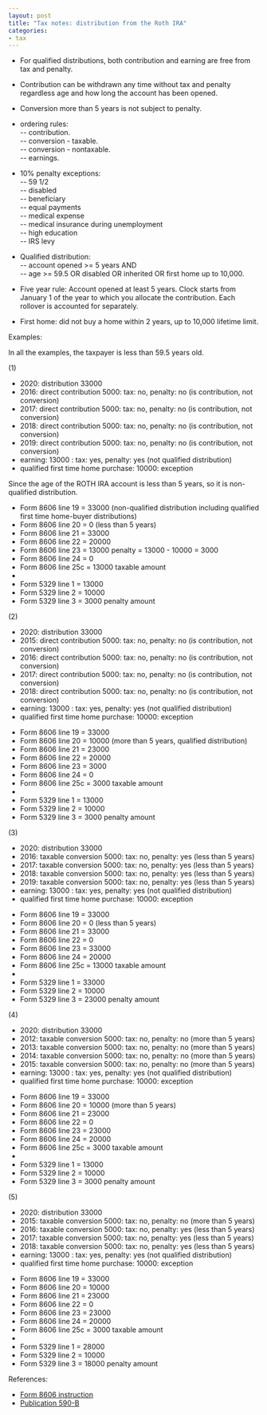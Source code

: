 ```yaml
---
layout: post
title: "Tax notes: distribution from the Roth IRA"
categories:
- tax
---
```


- For qualified distributions, both contribution and earning are free from tax and penalty.
- Contribution can be withdrawn any time without tax and penalty regardless age and how long the account has been opened.
- Conversion more than 5 years is not subject to penalty.

- ordering rules:  
  -- contribution.  
  -- conversion - taxable.  
  -- conversion - nontaxable.   
  -- earnings.

- 10% penalty exceptions:  
  -- 59 1/2  
  -- disabled  
  -- beneficiary  
  -- equal payments  
  -- medical expense  
  -- medical insurance during unemployment  
  -- high education  
  -- IRS levy

- Qualified distribution:  
  -- account opened >= 5 years AND  
  -- age >= 59.5 OR disabled OR inherited OR first home up to 10,000.

- Five year rule: Account opened at least 5 years. Clock starts from January 1 of the year to which you allocate the contribution. Each rollover is accounted for separately.
- First home: did not buy a home within 2 years, up to 10,000 lifetime limit.

Examples:

In all the examples, the taxpayer is less than 59.5 years old.

(1)

- 2020: distribution 33000
- 2016: direct contribution 5000: tax:  no, penalty: no (is contribution, not conversion)
- 2017: direct contribution 5000: tax:  no, penalty: no (is contribution, not conversion)
- 2018: direct contribution 5000: tax:  no, penalty: no (is contribution, not conversion)
- 2019: direct contribution 5000: tax:  no, penalty: no (is contribution, not conversion)
- earning: 13000                : tax: yes, penalty: yes (not qualified distribution)
- qualified first time home purchase: 10000: exception

Since the age of the ROTH IRA account is less than 5 years, so it is non-qualified distribution.

* Form 8606 line 19 = 33000 (non-qualified distribution including qualified first time home-buyer distributions)
* Form 8606 line 20 = 0 (less than 5 years)  
* Form 8606 line 21 = 33000  
* Form 8606 line 22 = 20000  
* Form 8606 line 23 = 13000 penalty = 13000 - 10000 = 3000  
* Form 8606 line 24 = 0  
* Form 8606 line 25c = 13000 taxable amount
*
* Form 5329 line 1 = 13000
* Form 5329 line 2 = 10000
* Form 5329 line 3 =  3000 penalty amount

(2)

- 2020: distribution 33000
- 2015: direct contribution 5000: tax:  no, penalty: no (is contribution, not conversion)
- 2016: direct contribution 5000: tax:  no, penalty: no (is contribution, not conversion)
- 2017: direct contribution 5000: tax:  no, penalty: no (is contribution, not conversion)
- 2018: direct contribution 5000: tax:  no, penalty: no (is contribution, not conversion)
- earning: 13000                : tax: yes, penalty: yes (not qualified distribution)
- qualified first time home purchase: 10000: exception

* Form 8606 line 19 = 33000
* Form 8606 line 20 = 10000 (more than 5 years, qualified distribution)  
* Form 8606 line 21 = 23000  
* Form 8606 line 22 = 20000  
* Form 8606 line 23 = 3000
* Form 8606 line 24 = 0  
* Form 8606 line 25c = 3000 taxable amount
* 
* Form 5329 line 1 = 13000
* Form 5329 line 2 = 10000
* Form 5329 line 3 =  3000 penalty amount

(3)

- 2020: distribution 33000
- 2016: taxable conversion 5000: tax:  no, penalty: yes (less than 5 years)
- 2017: taxable conversion 5000: tax:  no, penalty: yes (less than 5 years)
- 2018: taxable conversion 5000: tax:  no, penalty: yes (less than 5 years)
- 2019: taxable conversion 5000: tax:  no, penalty: yes (less than 5 years)
- earning: 13000               : tax: yes, penalty: yes (not qualified distribution)
- qualified first time home purchase: 10000: exception

* Form 8606 line 19 = 33000  
* Form 8606 line 20 = 0 (less than 5 years)  
* Form 8606 line 21 = 33000  
* Form 8606 line 22 = 0  
* Form 8606 line 23 = 33000   
* Form 8606 line 24 = 20000  
* Form 8606 line 25c = 13000 taxable amount
* 
* Form 5329 line 1 = 33000
* Form 5329 line 2 = 10000
* Form 5329 line 3 = 23000 penalty amount

(4)

- 2020: distribution 33000
- 2012: taxable conversion 5000: tax:  no, penalty: no (more than 5 years)
- 2013: taxable conversion 5000: tax:  no, penalty: no (more than 5 years)
- 2014: taxable conversion 5000: tax:  no, penalty: no (more than 5 years)
- 2015: taxable conversion 5000: tax:  no, penalty: no (more than 5 years)
- earning: 13000               : tax: yes, penalty: yes (not qualified distribution)
- qualified first time home purchase: 10000: exception

* Form 8606 line 19 = 33000  
* Form 8606 line 20 = 10000 (more than 5 years)  
* Form 8606 line 21 = 23000  
* Form 8606 line 22 = 0  
* Form 8606 line 23 = 23000  
* Form 8606 line 24 = 20000  
* Form 8606 line 25c = 3000 taxable amount
* 
* Form 5329 line 1 = 13000  
* Form 5329 line 2 = 10000  
* Form 5329 line 3 =  3000 penalty amount

(5)

- 2020: distribution 33000
- 2015: taxable conversion 5000: tax:  no, penalty: no  (more than 5 years)
- 2016: taxable conversion 5000: tax:  no, penalty: yes (less than 5 years)
- 2017: taxable conversion 5000: tax:  no, penalty: yes (less than 5 years)
- 2018: taxable conversion 5000: tax:  no, penalty: yes (less than 5 years)
- earning: 13000               : tax: yes, penalty: yes (not qualified distribution)
- qualified first time home purchase: 10000: exception

* Form 8606 line 19 = 33000
* Form 8606 line 20 = 10000
* Form 8606 line 21 = 23000  
* Form 8606 line 22 = 0
* Form 8606 line 23 = 23000
* Form 8606 line 24 = 20000  
* Form 8606 line 25c = 3000 taxable amount
*
* Form 5329 line 1 = 28000
* Form 5329 line 2 = 10000
* Form 5329 line 3 = 18000 penalty amount

References: 

- <a href="https://www.irs.gov/pub/irs-pdf/i8606.pdf" target="_blank">Form 8606 instruction</a>
- <a href="https://www.irs.gov/pub/irs-pdf/p590b.pdf" target="_blank">Publication 590-B</a>
